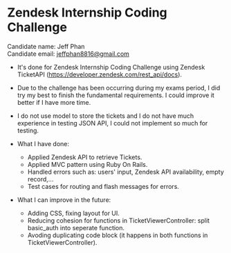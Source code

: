 # Zendesk Internship Coding Challenge

Candidate name: Jeff Phan <br/>
Candidate email: jeffphan8816@gmail.com  

- It's done for Zendesk Internship Coding Challenge using Zendesk TicketAPI (https://developer.zendesk.com/rest_api/docs).
- Due to the challenge has been occurring during my exams period, I did try my best to finish the fundamental requirements. I could improve it better if I have more time.
- I do not use model to store the tickets and I do not have much experience in testing JSON API, I could not implement so much for testing.
- What I have done:
  * Applied Zendesk API to retrieve Tickets.
  * Applied MVC pattern using Ruby On Rails.
  * Handled errors such as: users' input, Zendesk API availability, empty record,...
  * Test cases for routing and flash messages for errors.
  
- What I can improve in the future:
  * Adding CSS, fixing layout for UI.
  * Reducing cohesion for functions in TicketViewerController: split basic_auth into seperate function.
  * Avoding duplicating code block (it happens in both functions in TicketViewerController).
